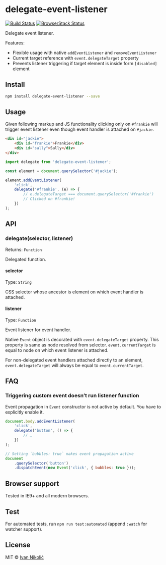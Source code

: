 # delegate-event-listener

[![Build Status][ci-img]][ci]
[![BrowserStack Status][browserstack-img]][browserstack]

Delegate event listener.

Features:

-   Flexible usage with native `addEventListener` and `removeEventListener`
-   Current target reference with `event.delegateTarget` property
-   Prevents listener triggering if target element is inside form `[disabled]`
    element

## Install

```sh
npm install delegate-event-listener --save
```

## Usage

Given following markup and JS functionality clicking only on `#frankie` will
trigger event listener even though event handler is attached on `#jackie`.

```html
<div id="jackie">
	<div id="frankie">Frankie</div>
	<div id="sally">Sally</div>
</div>
```

```js
import delegate from 'delegate-event-listener';

const element = document.querySelector('#jackie');

element.addEventListener(
	'click',
	delegate('#frankie', (e) => {
		// e.delegateTarget === document.querySelector('#frankie')
		// Clicked on #frankie!
	})
);
```

## API

### delegate(selector, listener)

Returns: `Function`

Delegated function.

#### selector

Type: `String`

CSS selector whose ancestor is element on which event handler is attached.

#### listener

Type: `Function`

Event listener for event handler.

Native `Event` object is decorated with `event.delegateTarget` property. This
property is same as node resolved from selector. `event.currentTarget` is equal
to node on which event listener is attached.

For non-delegated event handlers attached directly to an element,
`event.delegateTarget` will always be equal to `event.currentTarget`.

## FAQ

### Triggering custom event doesn’t run listener function

Event propagation in `Event` constructor is not active by default. You have to explicitly enable it.

```js
document.body.addEventListener(
	'click',
	delegate('button', () => {
		// …
	})
);

// Setting `bubbles: true` makes event propagation active
document
	.querySelector('button')
	.dispatchEvent(new Event('click', { bubbles: true }));
```

## Browser support

Tested in IE9+ and all modern browsers.

## Test

For automated tests, run `npm run test:automated` (append `:watch` for watcher
support).

## License

MIT © [Ivan Nikolić](http://ivannikolic.com)

<!-- prettier-ignore-start -->

[ci]: https://travis-ci.com/niksy/delegate-event-listener
[ci-img]: https://travis-ci.com/niksy/delegate-event-listener.svg?branch=master
[browserstack]: https://www.browserstack.com/
[browserstack-img]: https://www.browserstack.com/automate/badge.svg?badge_key=aVRta1E1ZzVlcEJCT2Fxb1Vlb0F4bjlzUmhIbGVDNCs3K1Mya3FlcE40UT0tLVJKUXFwQTdpcXMvRjRRbG41bFV6Znc9PQ==--9d47cf877e05bb7a93d3d4fb570deb64c9a659a7

<!-- prettier-ignore-end -->
